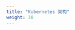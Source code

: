 ```yaml
---
title: "Kubernetes 架构"
weight: 30
---
```


<!--
---
title: "Kubernetes Architecture"
weight: 30
---
-->

